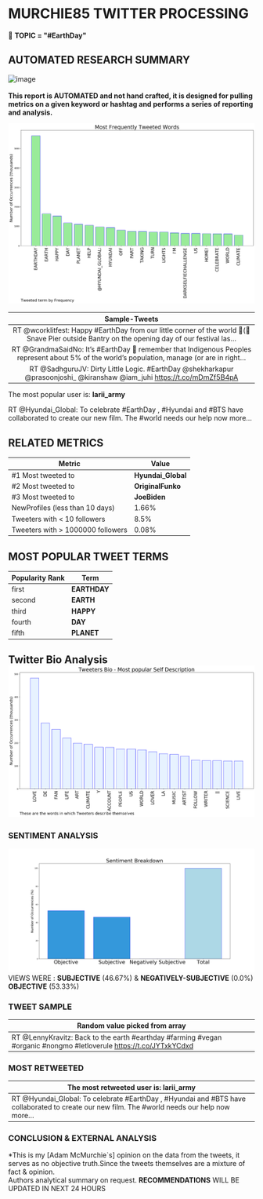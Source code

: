# MURCHIE85 TWITTER PROCESSING 
&#x1F34E; **TOPIC = "#EarthDay"**

## AUTOMATED RESEARCH SUMMARY

![image](https://marketingplatform.google.com/about/static/images/gmp/analytics-smb-benefit.jpg)
<br></br>
<b> This report is AUTOMATED and not hand crafted, it is designed for pulling metrics on a given keyword or hashtag and performs a series of reporting and analysis.</b>



![image](TWEETS.png)



|                **Sample-Tweets**        |
| :-------------: |
| RT @wcorklitfest: Happy #EarthDay from our little corner of the world 💚(📸 Snave Pier outside Bantry on the opening day of our festival las… |
| RT @GrandmaSaidNo: It’s #EarthDay 💛 remember that Indigenous Peoples represent about 5% of the world’s population, manage (or are in right… |
| RT @SadhguruJV: Dirty Little Logic. #EarthDay @shekharkapur @prasoonjoshi_ @kiranshaw @iam_juhi https://t.co/mDmZf5B4pA |

The most popular user is: **larii_army**
<div class="alert alert-block alert-danger"> RT @Hyundai_Global: To celebrate #EarthDay , #Hyundai and #BTS have collaborated to create our new film. The #world needs our help now more…</div>

## RELATED METRICS<br>
| Metric | Value |
| ------------- | ------------- |
| #1 Most tweeted to  | **Hyundai_Global** |
| #2 Most tweeted to  | **OriginalFunko** |
| #3 Most tweeted to  | **JoeBiden** |
| NewProfiles (less than 10 days) | 1.66%  |
| Tweeters with < 10 followers  | 8.5%|
| Tweeters with > 1000000 followers  | 0.08%  |



## MOST POPULAR TWEET TERMS 


| Popularity Rank  | Term |
| ------------- | ------------- |
| first  | **EARTHDAY**  |
| second  | **EARTH**  |
| third  | **HAPPY** |
| fourth  | **DAY**  |
| fifth  | **PLANET**  |


## Twitter Bio Analysis![image](BIO.png)
### SENTIMENT ANALYSIS
![image](sentiment.png)
VIEWS WERE : **SUBJECTIVE**  (46.67%) & **NEGATIVELY-SUBJECTIVE** (0.0%) **OBJECTIVE** (53.33%)

### TWEET SAMPLE 
| Random value picked from array |
| ------------- |
|RT @LennyKravitz: Back to the earth #earthday #farming #vegan #organic #nongmo #letloverule https://t.co/JYTxkYCdxd |

### MOST RETWEETED 

| The most retweeted user is: **larii_army**  |
| ------------- |
| RT @Hyundai_Global: To celebrate #EarthDay , #Hyundai and #BTS have collaborated to create our new film. The #world needs our help now more… |

### CONCLUSION & EXTERNAL ANALYSIS

*This is my [Adam McMurchie`s] opinion on the data from the tweets, it serves as no objective truth.Since the tweets themselves are a mixture of fact & opinion.<br>
Authors analytical summary on request.
**RECOMMENDATIONS** WILL BE UPDATED IN NEXT  24 HOURS <br>